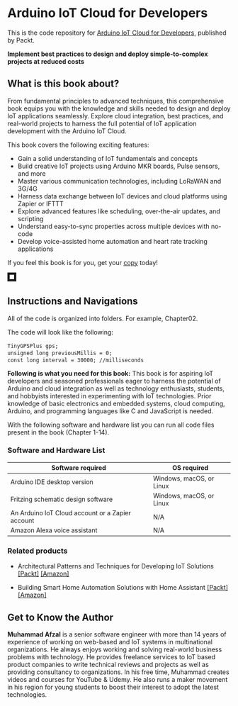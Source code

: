 # Arduino IoT Cloud for Developers

<a href="https://www.packtpub.com/product/arduino-iot-cloud-for-developers/9781837637171?utm_source=github&utm_medium=repository&utm_campaign=9781786461629"><img src="https://content.packt.com/B19752/cover_image_small.jpg" alt="" height="256px" align="right"></a>

This is the code repository for [Arduino IoT Cloud for Developers](https://www.packtpub.com/product/arduino-iot-cloud-for-developers/9781837637171?utm_source=github&utm_medium=repository&utm_campaign=9781786461629), published by Packt.

**Implement best practices to design and deploy simple-to-complex projects at reduced costs**

## What is this book about?
From fundamental principles to advanced techniques, this comprehensive book equips you with the knowledge and skills needed to design and deploy IoT applications seamlessly. Explore cloud integration, best practices, and real-world projects to harness the full potential of IoT application development with the Arduino IoT Cloud.

This book covers the following exciting features:
* Gain a solid understanding of IoT fundamentals and concepts
* Build creative IoT projects using Arduino MKR boards, Pulse sensors, and more
* Master various communication technologies, including LoRaWAN and 3G/4G
* Harness data exchange between IoT devices and cloud platforms using Zapier or IFTTT
* Explore advanced features like scheduling, over-the-air updates, and scripting
* Understand easy-to-sync properties across multiple devices with no-code
* Develop voice-assisted home automation and heart rate tracking applications

If you feel this book is for you, get your [copy](https://www.amazon.com/dp/1837637172) today!

<a href="https://www.packtpub.com/?utm_source=github&utm_medium=banner&utm_campaign=GitHubBanner"><img src="https://raw.githubusercontent.com/PacktPublishing/GitHub/master/GitHub.png" 
alt="https://www.packtpub.com/" border="5" /></a>

## Instructions and Navigations
All of the code is organized into folders. For example, Chapter02.

The code will look like the following:
```
TinyGPSPlus gps;
unsigned long previousMillis = 0;
const long interval = 30000; //milliseconds
```

**Following is what you need for this book:**
This book is for aspiring IoT developers and seasoned professionals eager to harness the potential of Arduino and cloud integration as well as technology enthusiasts, students, and hobbyists interested in experimenting with IoT technologies. Prior knowledge of basic electronics and embedded systems, cloud computing, Arduino, and programming languages like C and JavaScript is needed.

With the following software and hardware list you can run all code files present in the book (Chapter 1-14).
### Software and Hardware List
 | Software required | OS required |
 | ------------------------------------ | ----------------------------------- |
| Arduino IDE desktop version | Windows, macOS, or Linux |
| Fritzing schematic design software | Windows, macOS, or Linux |
| An Arduino IoT Cloud account or a Zapier account | N/A |
| Amazon Alexa voice assistant | N/A |


### Related products
* Architectural Patterns and Techniques for Developing IoT Solutions [[Packt]](https://www.packtpub.com/product/architectural-patterns-and-techniques-for-developing-iot-solutions/9781803245492?utm_source=github&utm_medium=repository&utm_campaign=9781803245492) [[Amazon]](https://www.amazon.com/dp/1803245492)

* Building Smart Home Automation Solutions with Home Assistant [[Packt]](https://www.packtpub.com/product/building-smart-home-automation-solutions-with-home-assistant/9781801815291?utm_source=github&utm_medium=repository&utm_campaign=9781801815291) [[Amazon]](https://www.amazon.com/dp/1801815291)

## Get to Know the Author
**Muhammad Afzal**
is a senior software engineer with more than 14 years of experience of working on web-based and IoT systems in multinational organizations. He always enjoys working and solving real-world business problems with technology. He provides freelance services to IoT based product companies to write technical reviews and projects as well as providing consultancy to organizations.
In his free time, Muhammad creates videos and courses for YouTube & Udemy. He also runs a maker movement in his region for young students to boost their interest to adopt the latest technologies.
